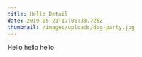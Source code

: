 ```yaml
---
title: Hello Detail
date: 2019-05-21T17:06:33.725Z
thumbnail: /images/uploads/dog-party.jpg
---
```

Hello hello hello
